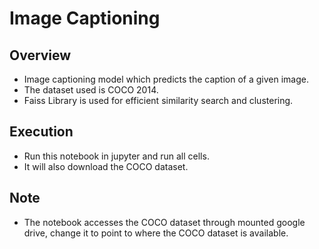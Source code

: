 # Image Captioning
## Overview
- Image captioning model which predicts the caption of a given image.
- The dataset used is COCO 2014.
- Faiss Library is used for efficient similarity search and clustering.

## Execution  
- Run this notebook in jupyter and run all cells.
- It will also download the COCO dataset.

## Note
- The notebook accesses the COCO dataset through mounted google drive, change it to point to where the COCO dataset is available.

